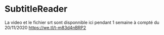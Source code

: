 # SubtitleReader

La video et le fichier srt sont disponnible ici pendant 1 semaine à compté du 20/11/2020
https://we.tl/t-m83d4nBRP2
